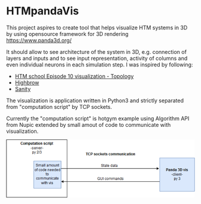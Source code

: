 # HTMpandaVis

This project aspires to create tool that helps visualize HTM systems in 3D by using opensource framework for 3D rendering https://www.panda3d.org/

It should allow to see architecture of the system in 3D, e.g. connection of layers and inputs and to see input representation,
activity of columns and even individual neurons in each simulation step.
I was inspired by following:
- [HTM school Episode 10 visualization - Topology](https://www.youtube.com/watch?v=HTW2Q_UrkAw&t=688s)
- [Highbrow](https://github.com/htm-community/highbrow)
- [Sanity](https://github.com/htm-community/sanity-nupic) 

The visualization is application written in Python3 and strictly separated from "computation script" by TCP sockets.

Currently the "computation script" is hotgym example using Algorithm API from Nupic extended by
small amout of code to communicate with visualization.

![Diagram](readmeDiagram.png)

